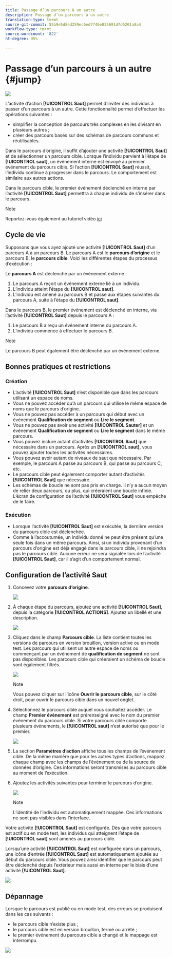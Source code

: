 ```yaml
---
title: Passage d’un parcours à un autre
description: Passage d’un parcours à un autre
translation-type: tm+mt
source-git-commit: 55b9e5d8ed259ec6ed7746e835691d7d6261a8a4
workflow-type: tm+mt
source-wordcount: '822'
ht-degree: 95%

---
```


# Passage d’un parcours à un autre {#jump}

![](../assets/do-not-localize/badge.png)

L’activité d’action **[!UICONTROL Saut]** permet d’inviter des individus à passer d’un parcours à un autre. Cette fonctionnalité permet d’effectuer les opérations suivantes :

* simplifier la conception de parcours très complexes en les divisant en plusieurs autres ;
* créer des parcours basés sur des schémas de parcours communs et réutilisables.

Dans le parcours d’origine, il suffit d’ajouter une activité **[!UICONTROL Saut]** et de sélectionner un parcours cible. Lorsque l’individu parvient à l’étape de **[!UICONTROL saut]**, un événement interne est envoyé au premier événement du parcours cible. Si l’action **[!UICONTROL Saut]** réussit, l’individu continue à progresser dans le parcours. Le comportement est similaire aux autres actions.

Dans le parcours cible, le premier événement déclenché en interne par l’activité **[!UICONTROL Saut]** permettra à chaque individu de s’insérer dans le parcours.

>[!NOTE]
>
>Reportez-vous également au tutoriel vidéo [ici](https://experienceleague.adobe.com/docs/journey-orchestration-learn/tutorials/building-a-journey/jumping-to-another-journey.html?lang=fr)

## Cycle de vie

Supposons que vous ayez ajouté une activité **[!UICONTROL Saut]** d’un parcours A à un parcours B. Le parcours A est le **parcours d’origine** et le parcours B, le **parcours cible**.
Voici les différentes étapes du processus d’exécution :

Le **parcours A** est déclenché par un événement externe :

1. Le parcours A reçoit un événement externe lié à un individu.
1. L’individu atteint l’étape du **[!UICONTROL saut]**.
1. L’individu est amené au parcours B et passe aux étapes suivantes du parcours A, suite à l’étape du **[!UICONTROL saut]**.

Dans le parcours B, le premier événement est déclenché en interne, via l’activité **[!UICONTROL Saut]** depuis le parcours A :

1. Le parcours B a reçu un événement interne du parcours A.
1. L’individu commence à effectuer le parcours B.

>[!NOTE]
>
>Le parcours B peut également être déclenché par un événement externe.

## Bonnes pratiques et restrictions

### Création

* L’activité **[!UICONTROL Saut]** n’est disponible que dans les parcours utilisant un espace de noms.
* Vous ne pouvez accéder qu’à un parcours qui utilise le même espace de noms que le parcours d’origine.
* Vous ne pouvez pas accéder à un parcours qui début avec un événement **Qualification de segment** ou **Lire le segment**.
* Vous ne pouvez pas avoir une activité **[!UICONTROL Sauter]** et un événement **Qualification de segment** ou **Lire le segment** dans le même parcours.
* Vous pouvez inclure autant d’activités **[!UICONTROL Saut]** que nécessaire dans un parcours. Après un **[!UICONTROL saut]**, vous pouvez ajouter toutes les activités nécessaires.
* Vous pouvez avoir autant de niveaux de saut que nécessaire. Par exemple, le parcours A passe au parcours B, qui passe au parcours C, etc.
* Le parcours cible peut également comporter autant d’activités **[!UICONTROL Saut]** que nécessaire.
* Les schémas de boucle ne sont pas pris en charge. Il n’y a aucun moyen de relier deux parcours, ou plus, qui créeraient une boucle infinie. L’écran de configuration de l’activité **[!UICONTROL Saut]** vous empêche de le faire.

### Exécution

* Lorsque l’activité **[!UICONTROL Saut]** est exécutée, la dernière version du parcours cible est déclenchée.
* Comme à l’accoutumée, un individu donné ne peut être présent qu’une seule fois dans un même parcours. Ainsi, si un individu provenant d’un parcours d’origine est déjà engagé dans le parcours cible, il ne rejoindra pas le parcours cible. Aucune erreur ne sera signalée lors de l’activité **[!UICONTROL Saut]**, car il s’agit d’un comportement normal.

## Configuration de l’activité Saut

1. Concevez votre **parcours d’origine**.

   ![](../assets/jump1.png)

1. À chaque étape du parcours, ajoutez une activité **[!UICONTROL Saut]**, depuis la catégorie **[!UICONTROL ACTIONS]**. Ajoutez un libellé et une description.

   ![](../assets/jump2.png)

1. Cliquez dans le champ **Parcours cible**.
La liste contient toutes les versions de parcours en version brouillon, version active ou en mode test. Les parcours qui utilisent un autre espace de noms ou commençant par un événement de **qualification de segment** ne sont pas disponibles. Les parcours cible qui créeraient un schéma de boucle sont également filtrés.

   ![](../assets/jump3.png)

   >[!NOTE]
   >
   >Vous pouvez cliquer sur l’icône **Ouvrir le parcours cible**, sur le côté droit, pour ouvrir le parcours cible dans un nouvel onglet.

1. Sélectionnez le parcours cible auquel vous souhaitez accéder.
Le champ **Premier événement** est prérenseigné avec le nom du premier événement du parcours cible. Si votre parcours cible comporte plusieurs événements, le **[!UICONTROL saut]** n’est autorisé que pour le premier.

   ![](../assets/jump4.png)

1. La section **Paramètres d’action** affiche tous les champs de l’événement cible. De la même manière que pour les autres types d’actions, mappez chaque champ avec les champs de l’événement ou de la source de données d’origine. Ces informations seront transmises au parcours cible au moment de l’exécution.
1. Ajoutez les activités suivantes pour terminer le parcours d’origine.

   ![](../assets/jump5.png)


   >[!NOTE]
   >
   >L’identité de l’individu est automatiquement mappée. Ces informations ne sont pas visibles dans l’interface.

Votre activité **[!UICONTROL Saut]** est configurée. Dès que votre parcours est actif ou en mode test, les individus qui atteignent l’étape de **[!UICONTROL saut]** sont amenés au parcours cible.

Lorsqu’une activité **[!UICONTROL Saut]** est configurée dans un parcours, une icône d’entrée **[!UICONTROL Saut]** est automatiquement ajoutée au début du parcours cible. Vous pouvez ainsi identifier que le parcours peut être déclenché depuis l’extérieur mais aussi en interne par le biais d’une activité **[!UICONTROL Saut]**.

![](../assets/jump7.png)

## Dépannage

Lorsque le parcours est publié ou en mode test, des erreurs se produisent dans les cas suivants :
* le parcours cible n’existe plus ;
* le parcours cible est en version brouillon, fermé ou arrêté ;
* le premier événement du parcours cible a changé et le mappage est interrompu.

![](../assets/jump6.png)
